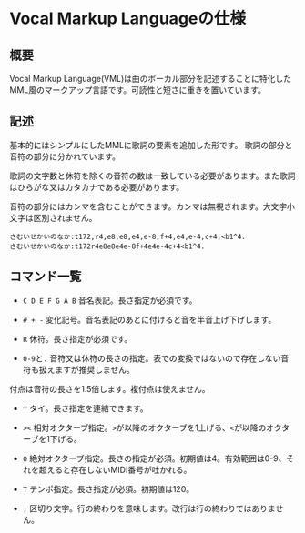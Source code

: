 # Vocal Markup Languageの仕様

## 概要
Vocal Markup Language(VML)は曲のボーカル部分を記述することに特化したMML風のマークアップ言語です。可読性と短さに重きを置いています。

## 記述
基本的にはシンプルにしたMMLに歌詞の要素を追加した形です。
歌詞の部分と音符の部分に分かれています。

歌詞の文字数と休符を除くの音符の数は一致している必要があります。また歌詞はひらがな又はカタカナである必要があります。

音符の部分にはカンマを含むことができます。カンマは無視されます。大文字小文字は区別されません。

```
さむいせかいのなか:t172,r4,e8,e8,e4,e-8,f+4,e4,e-4,c+4,<b1^4.
さむいせかいのなか:t172r4e8e8e4e-8f+4e4e-4c+4<b1^4.
```

## コマンド一覧
- `C D E F G A B`
音名表記。長さ指定が必須です。

- `# + -`
変化記号。音名表記のあとに付けると音を半音上げ下げします。

- `R`
休符。長さ指定が必須です。

- `0-9`と`.`
音符又は休符の長さの指定。表での変換ではないので存在しない音符も扱えますが推奨しません。

付点は音符の長さを1.5倍します。複付点は使えません。

- `^`
タイ。長さ指定を連結できます。

- `><`
相対オクターブ指定。`>`が以降のオクターブを1上げる、`<`が以降のオクターブを1下げる。

- `O`
絶対オクターブ指定。長さの指定が必須。初期値は4。有効範囲は0-9、それを超えると存在しないMIDI番号が吐かれる。

- `T`
テンポ指定。長さ指定が必須。初期値は120。

- `;`
区切り文字。行の終わりを意味します。改行は行の終わりではありません。
